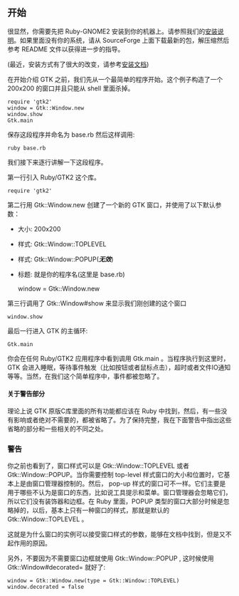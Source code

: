 ## 开始

很显然，你需要先把 Ruby-GNOME2 安装到你的机器上。请参照我们的[安装说明]()。如果里面没有你的系统，请从 SourceForge 上面下载最新的包，解压缩然后参考 README 文件以获得进一步的指导。

(最近，安装方式有了很大的改变，请参考[安装文档]())

在开始介绍 GTK 之前，我们先从一个最简单的程序开始。这个例子构造了一个 200x200 的窗口并且只能从 shell 里面杀掉。

    require 'gtk2'
	window = Gtk::Window.new
	window.show
	Gtk.main
	
保存这段程序并命名为 base.rb 然后这样调用:

    ruby base.rb
    
我们接下来逐行讲解一下这段程序。

第一行引入 Ruby/GTK2 这个库。

    require 'gtk2'

第二行用 Gtk::Window.new 创建了一个新的 GTK 窗口，并使用了以下默认参数：

+ 大小: 200x200
+ 样式: Gtk::Window::TOPLEVEL
+ 样式: Gtk::Window::POPUP(***无效***)
+ 标题: 就是你的程序名(这里是 base.rb)

    window = Gtk::Window.new
    
第三行调用了 Gtk::Window#show 来显示我们刚创建的这个窗口

    window.show
    
最后一行进入 GTK 的主循环:

    Gtk.main

你会在任何 Ruby/GTK2 应用程序中看到调用 Gtk.main 。当程序执行到这里时，GTK 会进入睡眠，等待事件触发（比如按钮或者鼠标点击），超时或者文件IO通知等等。当然，在我们这个简单程序中，事件都被忽略了。

#### 关于警告部分

理论上说 GTK 原版C库里面的所有功能都应该在 Ruby 中找到，然后，有一些没有影响或者绝对不需要的，都被省略了。为了保持完整，我在下面警告中指出这些省略的部分和一些相关的不同之处。

### 警告

你之前也看到了，窗口样式可以是 Gtk::Window::TOPLEVEL 或者 Gtk::Window::POPUP。当你需要控制 top-level 样式窗口的大小和位置时，它基本上是由窗口管理器控制的。然后， pop-up 样式的窗口可不一样。它们主要是用于哪些不认为是窗口的东西，比如说工具提示和菜单。窗口管理器会忽略它们，所以它们没有装饰器和边框。在 Ruby 里面，POPUP 类型的窗口大部分时候是忽略掉的，以后，基本上只有一种窗口的样式，那就是默认的 Gtk::Window::TOPLEVEL 。

这就是为什么窗口的实例可以接受窗口样式的参数，能够在文档中找到，但是又不起作用的原因。

另外，不要因为不需要窗口边框就使用 Gtk::Window::POPUP , 这时候使用 Gtk::Window#decorated= 就好了:

	window = Gtk::Window.new(type = Gtk::Window::TOPLEVEL)
	window.decorated = false


        	